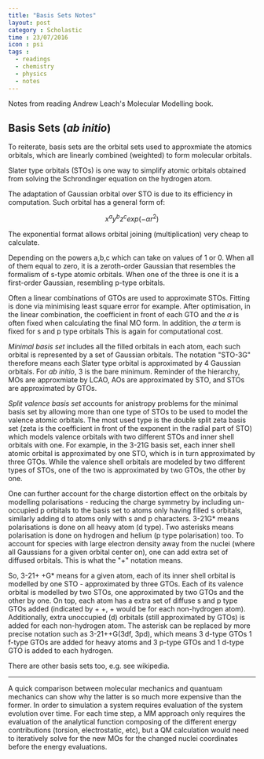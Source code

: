 ```yaml
---
title: "Basis Sets Notes"
layout: post
category : Scholastic
time : 23/07/2016
icon : psi
tags :
  - readings
  - chemistry
  - physics
  - notes
---
```

Notes from reading Andrew Leach's Molecular Modelling book.


## Basis Sets (*ab initio*)
To reiterate, basis sets are the orbital sets used to approxmiate the atomics orbitals, which are linearly combined (weighted) to form molecular orbitals.

Slater type orbitals (STOs) is one way to simplify atomic orbitals obtained from solving the Schrondinger equation on the hydrogen atom.

The adaptation of Gaussian orbital over STO is due to its efficiency in computation. Such orbital has a general form of:

$$ x^ay^bz^c exp(-\alpha  r^2)$$

The exponential format allows orbital joining (multiplication) very cheap to calculate.

Depending on the powers a,b,c which can take on values of 1 or 0. When all of them equal to zero, it is a zeroth-order Gaussian that resembles the formalism of s-type atomic orbitals. When one of the three is one it is a first-order Gaussian, resembling p-type orbitals.

Often a linear combinations of GTOs are used to approximate STOs. Fitting is done via minimising least square error for example. After optimisation, in the linear combination, the coefficient in front of each GTO and the $\alpha$ is often fixed when calculating the final MO form. In addition, the $\alpha$ term is fixed for s and p type orbitals This is again for computational cost.



*Minimal basis set* includes all the filled orbitals in each atom, each such orbital is represented by a set of Gaussian orbitals. The notation "STO-3G" therefore means each Slater type orbital is approximated by 4 Gaussian orbitals. For *ab initio*, 3 is the bare minimum. Reminder of the hierarchy, MOs are approxmiate by LCAO, AOs are approximated by STO, and STOs are approximated by GTOs.


*Split valence basis set* accounts for anistropy problems for the minimal basis set by allowing more than one type of STOs to be used to model the valence atomic orbitals. The most used type is the double split zeta basis set (zeta is the coefficient in front of the exponent in the radial part of STO) which models valence orbitals with two different STOs and inner shell orbitals with one. For example, in the 3-21G basis set, each inner shell atomic orbital is approximated by one STO, which is in turn approximated by three GTOs. While the valence shell orbitals are modeled by two different types of STOs, one of the two is approximated by two GTOs, the other by one.

One can further account for the charge distortion effect on the orbitals by modelling polarisations - reducing the charge symmetry by including un-occupied p orbitals to the basis set to atoms only having filled s orbitals, similarly adding d to atoms only with s and p characters. 3-21G* means polarisations is done on all heavy atom (d type). Two asterisks means polarisation is done on hydrogen and helium (p type polarisation) too. To account for species with large electron density away from the nuclei (where all Gaussians for a given orbital center on), one can add extra set of diffused orbitals. This is what the "+" notation means.

So, 3-21+ +G* means for a given atom, each of its inner shell orbital is modelled by one STO - approximated by three GTOs. Each of its valence orbital is modelled by two STOs, one approximated by two GTOs and the other by one. On top, each atom has a extra set of diffuse s and p type GTOs added (indicated by + +, + would be for each non-hydrogen atom). Additionally, extra unoccupied (d) orbitals (still approximated by GTOs) is added for each non-hydrogen atom. The asterisk can be replaced by more precise notation such as 3-21++G(3df, 3pd), which means 3 d-type GTOs 1 f-type GTOs are added for heavy atoms and 3 p-type GTOs and 1 d-type GTO is added to each hydrogen.

There are other basis sets too, e.g. see wikipedia.

---

A quick comparison between molecular mechanics and quantuam mechanics can show why the latter is so much more expensive than the former. In order to simulation a system requires evaluation of the system evolution over time. For each time step, a MM approach only requires the evaluation of the analytical function composing of the different energy contributions (torsion, electrostatic, etc), but a QM calculation would need to iteratively solve for the new MOs for the changed nuclei coordinates before the energy evaluations.
